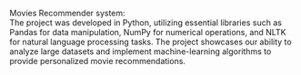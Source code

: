 Movies Recommender system:<br>
The project was developed in Python, utilizing essential libraries such as Pandas for data manipulation, NumPy for numerical operations, and NLTK for natural language processing tasks. The project showcases our ability to analyze large datasets and implement machine-learning algorithms to provide personalized movie recommendations.

